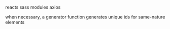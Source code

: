 reacts
sass modules
axios

when necessary, a generator function generates unique ids for same-nature elements

